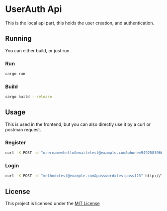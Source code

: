 # UserAuth Api
This is the local api part, this holds the user creation, and authentication.

## Running
You can either build, or just run

### Run
```bash
cargo run 
```

### Build
```bash
cargo build --release
```

## Usage
This is used in the frontend, but you can also directly use it by a curl or postman request.

### Register
```bash
curl -X POST -d "username=hello&email=test@example.com&phone=9492583966&password=testpass123" http://localhost:8000/register
```

### Login
```bash
curl -X POST -d "method=test@example.com&password=testpass123" http://localhost:8000/login
```

## License
This project is licensed under the [MIT License](https://opensource.org/licenses/MIT)